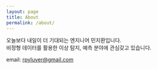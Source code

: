 ```yaml
---
layout: page
title: About
permalink: /about/
---
```


오늘보다 내일이 더 기대되는 엔지니어 민지환입니다.  
비정형 데이터를 활용한 이상 탐지, 예측 분야에 관심갖고 있습니다.

email: rpyluver@gmail.com
